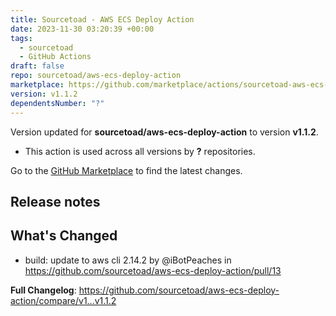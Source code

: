 ```yaml
---
title: Sourcetoad - AWS ECS Deploy Action
date: 2023-11-30 03:20:39 +00:00
tags:
  - sourcetoad
  - GitHub Actions
draft: false
repo: sourcetoad/aws-ecs-deploy-action
marketplace: https://github.com/marketplace/actions/sourcetoad-aws-ecs-deploy-action
version: v1.1.2
dependentsNumber: "?"
---
```



Version updated for **sourcetoad/aws-ecs-deploy-action** to version **v1.1.2**.
- This action is used across all versions by **?** repositories.

Go to the [GitHub Marketplace](https://github.com/marketplace/actions/sourcetoad-aws-ecs-deploy-action) to find the latest changes.

## Release notes

## What's Changed
* build: update to aws cli 2.14.2 by @iBotPeaches in https://github.com/sourcetoad/aws-ecs-deploy-action/pull/13


**Full Changelog**: https://github.com/sourcetoad/aws-ecs-deploy-action/compare/v1...v1.1.2
